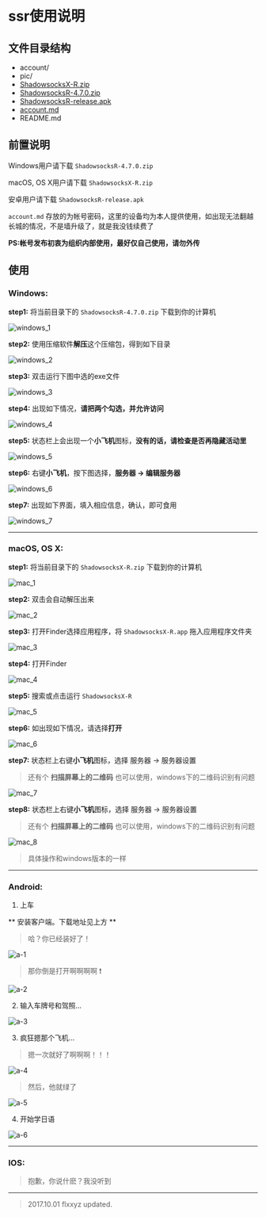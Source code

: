 # ssr使用说明

## 文件目录结构

  - account/
  - pic/
  - [ShadowsocksX-R.zip][2]
  - [ShadowsocksR-4.7.0.zip][1]
  - [ShadowsocksR-release.apk][3]
  - [account.md][4]
  - README.md


## 前置说明

  Windows用户请下载 `ShadowsocksR-4.7.0.zip`

  macOS, OS X用户请下载 `ShadowsocksX-R.zip`

  安卓用户请下载 `ShadowsocksR-release.apk`

  `account.md` 存放的为帐号密码，这里的设备均为本人提供使用，如出现无法翻越长城的情况，不是墙升级了，就是我没钱续费了

  **PS:帐号发布初衷为组织内部使用，最好仅自己使用，请勿外传**


## **使用**

 ### **Windows:**
  **step1:**
  将当前目录下的 `ShadowsocksR-4.7.0.zip` 下载到你的计算机

  ![windows_1][10]

  **step2:**
  使用压缩软件**解压**这个压缩包，得到如下目录

  ![windows_2][11]

  **step3:**
  双击运行下图中选的exe文件

  ![windows_3][12]

   **step4:**
  出现如下情况，**请把两个勾选，并允许访问**

  ![windows_4][13]

  **step5:**
  状态栏上会出现一个**小飞机**图标，**没有的话，请检查是否再隐藏活动里**

  ![windows_5][14]

  **step6:**
  右键**小飞机**，按下图选择，**服务器 -> 编辑服务器**

  ![windows_6][15]

  **step7:**
  出现如下界面，填入相应信息，确认，即可食用

  ![windows_7][16]

- - - -

 ### **macOS, OS X:**
  **step1:**
  将当前目录下的 `ShadowsocksX-R.zip` 下载到你的计算机

  ![mac_1][20]
  
  **step2:**
   双击会自动解压出来

  ![mac_2][21]
  
  **step3:**
  打开Finder选择应用程序，将 `ShadowsocksX-R.app` 拖入应用程序文件夹
  
  ![mac_3][22]
  
  **step4:**
  打开Finder
  
  ![mac_4][23]
  
  **step5:**
  搜索或点击运行 `ShadowsocksX-R`
  
  ![mac_5](24)
  
  **step6:**
  如出现如下情况，请选择**打开**
  
  ![mac_6](25)
  
  **step7:**
  状态栏上右键**小飞机**图标，选择 服务器 -> 服务器设置
  > 还有个 **扫描屏幕上的二维码** 也可以使用，windows下的二维码识别有问题
  
  ![mac_7][26]
  
  **step8:**
  状态栏上右键**小飞机**图标，选择 服务器 -> 服务器设置
  > 还有个 **扫描屏幕上的二维码** 也可以使用，windows下的二维码识别有问题
  
  ![mac_8][27]
  
  > 具体操作和windows版本的一样

- - - -

 ### **Android:**

 1. 上车

 ** 安装客户端。下载地址见上方 **

 > 哈？你已经装好了！

 ![a-1][a-1]


 > 那你倒是打开啊啊啊啊 :exclamation:

 ![a-2][a-2]

 2. 输入车牌号和驾照...

 ![a-3][a-3]

 3. 疯狂摁那个飞机...

 > 摁一次就好了啊啊啊！！！

 ![a-4][a-4]

 > 然后，他就绿了

 ![a-5][a-5]

 4. 开始学日语

 ![a-6][a-6]
 
 - - - -

 ### **IOS:**
 > 抱歉，你说什麽？我没听到


- - - -
> 2017.10.01 flxxyz updated.


 [1]: https://github.com/jutasky/Share/raw/master/ssr/ShadowsocksR-4.7.0.zip
 [2]: https://github.com/jutasky/Share/raw/master/ssr/ShadowsocksX-R.zip
 [3]: https://github.com/jutasky/Share/raw/master/ssr/Shadowsocksr-release.apk
 [4]: https://github.com/jutasky/Share/blob/master/ssr/account.md

 [10]: ./pic/windows/ssr_1.png
 [11]: ./pic/windows/ssr_2.png
 [12]: ./pic/windows/ssr_3.png
 [13]: ./pic/windows/ssr_4.png
 [14]: ./pic/windows/ssr_5.png
 [15]: ./pic/windows/ssr_6.png
 [16]: ./pic/windows/ssr_7.png
 
 [20]: ./pic/mac/ssr_1.png
 [21]: ./pic/mac/ssr_2.png
 [22]: ./pic/mac/ssr_3.png
 [23]: ./pic/mac/ssr_4.png
 [24]: ./pic/mac/ssr_5.png
 [25]: ./pic/mac/ssr_6.png
 [26]: ./pic/mac/ssr_7.png
 [27]: ./pic/mac/ssr_8.png
 
 [a-1]: http://ox59pphuc.bkt.clouddn.com/a-ss-1.jpg
 [a-2]: http://ox59pphuc.bkt.clouddn.com/a-ss-2.jpg
 [a-3]: http://ox59pphuc.bkt.clouddn.com/a-ss-3.jpg
 [a-4]: http://ox59pphuc.bkt.clouddn.com/a-ss-4.gif
 [a-5]: http://ox59pphuc.bkt.clouddn.com/a-ss-5.gif
 [a-6]: http://ox59pphuc.bkt.clouddn.com/a-ss-6.jpg



